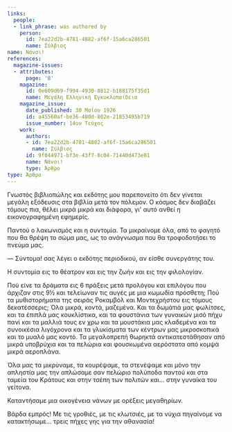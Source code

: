 ```yaml
---
links:
  people:
  - link_phrase: was authored by
    person:
      id: 7ea22d2b-4781-4882-af6f-15a6ca286501
      name: Σύλβιος
name: Νάνοι!
references:
  magazine-issues:
  - attributes:
      page: '8'
    magazine:
      id: 0e609d69-f994-4930-8812-b188175f35d1
      name: Μεγάλη Ελληνική Εγκυκλοπαίδεια
    magazine_issue:
      date_published: 30 Μαΐου 1926
      id: a45560af-be36-480d-802e-21853495b719
      issue_number: 14ον Τεύχος
    work:
      authors:
      - id: 7ea22d2b-4781-4882-af6f-15a6ca286501
        name: Σύλβιος
      id: 9f844971-bf3e-43f7-8c04-71440d473e81
      name: Νάνοι!
      type: Άρθρο
type: Άρθρο
---
```


<main class="content" itemprop="text">
<p>Γνωστός βιβλιοπώλης και εκδότης μου παρεπονείτο ότι δεν γίνεται μεγάλη εξόδευσις στα βιβλία μετά τον πόλεμον. Ο κόσμος
δεν διαβάζει τόμους πια, θέλει μικρά μικρά και διάφορα, γι' αυτό ανθεί η εικονογραφημένη εφημερίς.</p>

<p>Παντού ο λακωνισμός και η συντομία. Τα μικραίνομε όλα, από το φαγητό που θα θρέψη το σώμα μας, ως το ανάγνωσμα που θα
τροφοδοτήσει το πνεύμα μας.</p>

<p>&mdash; Σύντομα! σας λέγει ο εκδότης περιοδικού, αν είσθε συνεργάτης του.</p>

<p>Η συντομία εις το θέατρον και εις την ζωήν και εις την φιλολογίαν.</p>

<p>Πού είνε τα δράματα εις 6 πράξεις μετά προλόγου και επιλόγου που άρχιζαν στις 9½ και τελείωναν τις αυγές με μια κωμωδία
πρόσθετη; Πού τα μυθιστορήματα της σειράς Ροκαμβόλ και Μοντεχρήστου εις τόμους δεκατέσσερις; Όλα μικρά, κοντά, μαζεμένα.
Και τα δωμάτιά μας φωλίτσες, και τα έπιπλά μας κουκλίστικα, και τα φουστάνια των γυναικών μισό πήχυ πανί και τα μαλλιά
τους εν χρω και τα μουστάκια μας κλαδεμένα και τα συνοικέσια λιγόχρονα και τα γλυκίσματα των κέντρων μας μικροσκοπικά
και το μυαλό μας κοντό. Τα μεγαλοπρεπή θωρηκτά αντικατεστάθησαν από μικρά υποβρύχια και τα πελώρια και φουσκωμένα
αερόστατα από κομψά μικρά αεροπλάνα.</p>

<p>Όλα μας τα μικρύναμε, τα κουρέψαμε, τα στενέψαμε και μόνο την απληστία μας την απλώσαμε σαν πελώριο πολύποδα παντού και
στα ταμεία του Κράτους και στην τσέπη των πολιτών και... στην γυναίκα του γείτονα.</p>

<p>Καταντήσαμε μια οικογένεια νάνων με ορέξεις μεγαθηρίων.</p>

<p>Βάρδα εμπρός! Με τις γροθιές, με τις κλωτσιές, με τα νύχια πηγαίνομε να κατακτήσωμε... τρεις πήχες γης για την αθανασία!</p>
</main>
